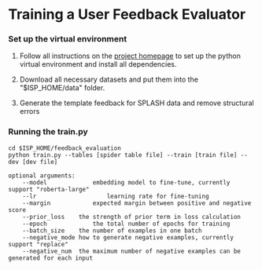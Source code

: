 # Training a User Feedback Evaluator
### Set up the virtual environment

1. Follow all instructions on the [project homepage](https://github.com/hyan5/Learning_to_Simulate_NL_Feedback/tree/main) to set up the python virtual environment and install all dependencies.

2. Download all necessary datasets and put them into the "$ISP_HOME/data" folder.

3. Generate the template feedback for SPLASH data and remove structural errors

### Running the train.py
```
cd $ISP_HOME/feedback_evaluation
python train.py --tables [spider table file] --train [train file] --dev [dev file]

optional arguments:
	--model				embedding model to fine-tune, currently support "roberta-large"
	--lr					learning rate for fine-tuning
	--margin			expected margin between positive and negative score
	--prior_loss	the strength of prior term in loss calculation
	--epoch				the total number of epochs for training
	--batch_size	the number of examples in one batch
	--negative_mode	how to generate negative examples, currently support "replace"
	--negative_num	the maximum number of negative examples can be generated for each input
```